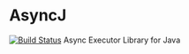 AsyncJ
======
[![Build Status](https://travis-ci.org/srideepprasad/AsyncJ.png?branch=master)](https://travis-ci.org/srideepprasad/AsyncJ)
Async Executor Library for Java
